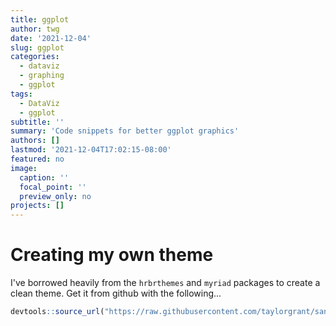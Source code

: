 ```yaml
---
title: ggplot
author: twg
date: '2021-12-04'
slug: ggplot
categories:
  - dataviz
  - graphing
  - ggplot
tags:
  - DataViz
  - ggplot
subtitle: ''
summary: 'Code snippets for better ggplot graphics'
authors: []
lastmod: '2021-12-04T17:02:15-08:00'
featured: no
image:
  caption: ''
  focal_point: ''
  preview_only: no
projects: []
---
```




# Creating my own theme

I've borrowed heavily from the `hrbrthemes` and `myriad` packages to create a clean theme. Get it from github with the following... 


```r
devtools::source_url("https://raw.githubusercontent.com/taylorgrant/sandbox/master/theme_twg.R")
```


